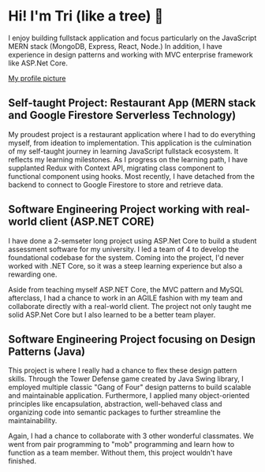 # Hi! I'm Tri (like a tree) 👋

I enjoy building fullstack application and focus particularly on the JavaScript MERN stack (MongoDB, Express, React, Node.) 
In addition, I have experience in design patterns and working with MVC enterprise framework like ASP.Net Core.

[My profile picture](./pfp.jpg)

## Self-taught Project: Restaurant App (MERN stack and Google Firestore Serverless Technology)
My proudest project is a restaurant application where I had to do everything myself, from ideation to implementation. This application is the culmination of my self-taught journey in learning JavaScript fullstack ecosystem. It reflects my learning milestones. As I progress on the learning path, I have supplanted Redux with Context API, migrating class component to functional component using hooks. Most recently, I have detached from the backend to connect to Google Firestore to store and retrieve data.

## Software Engineering Project working with real-world client (ASP.NET CORE)
I have done a 2-semseter long project using ASP.Net Core to build a student assessment software for my university. I led a team  of 4 to develop the foundational codebase for the system. Coming into the project, I'd never worked with .NET Core, so it was a steep learning experience but also a rewarding one. 

Aside from teaching myself ASP.NET Core, the MVC pattern and MySQL afterclass, I had a chance to work in an AGILE fashion with my team and collaborate directly with a real-world client. The project not only taught me solid ASP.Net Core but I also learned to be a better team player.

## Software Engineering Project focusing on Design Patterns (Java)
This project is where I really had a chance to flex these design pattern skills. Through the Tower Defense game created by Java Swing library, I employed multiple classic "Gang of Four" design patterns to build scalable and maintainable application. Furthermore, I applied many object-oriented principles like encapsulation, abstraction, well-behaved class and organizing code into semantic packages to further streamline the maintainability. 

Again, I had a chance to collaborate with 3 other wonderful classmates. We went from pair programming to "mob" programming and learn how to function as a team member. Without them, this project wouldn't have finished.




<!--
**tri97nguyen/tri97nguyen** is a ✨ _special_ ✨ repository because its `README.md` (this file) appears on your GitHub profile.

Here are some ideas to get you started:

- 🔭 I’m currently working on ...
- 🌱 I’m currently learning ...
- 👯 I’m looking to collaborate on ...
- 🤔 I’m looking for help with ...
- 💬 Ask me about ...
- 📫 How to reach me: ...
- 😄 Pronouns: ...
- ⚡ Fun fact: ...
-->
